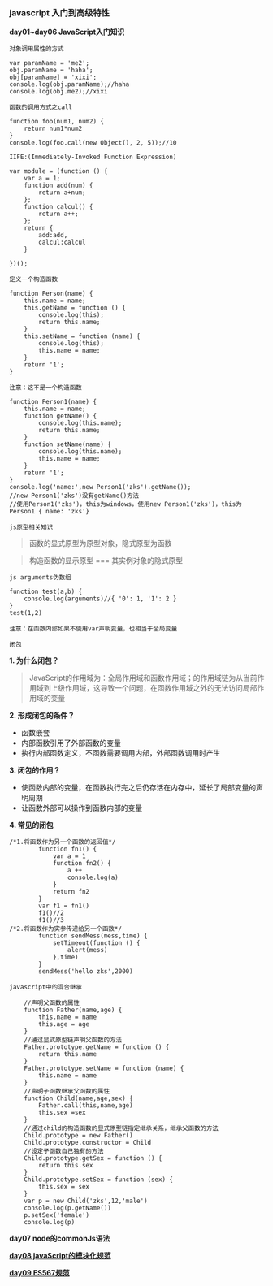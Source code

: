### javascript 入门到高级特性

**day01~day06 JavaScript入门知识**

`对象调用属性的方式`

```
var paramName = 'me2';
obj.paramName = 'haha';
obj[paramName] = 'xixi';
console.log(obj.paramName);//haha
console.log(obj.me2);//xixi
```

`函数的调用方式之call`

```
function foo(num1, num2) {
    return num1*num2
}
console.log(foo.call(new Object(), 2, 5));//10
```

`IIFE:(Immediately-Invoked Function Expression)`

```
var module = (function () {
    var a = 1;
    function add(num) {
        return a+num;
    };
    function calcul() {
        return a++;
    };
    return {
        add:add,
        calcul:calcul
    }

})();
```

`定义一个构造函数`

```
function Person(name) {
    this.name = name;
    this.getName = function () {
        console.log(this);
        return this.name;
    }
    this.setName = function (name) {
        console.log(this);
        this.name = name;
    }
    return '1';
}
```

`注意：这不是一个构造函数`

```
function Person1(name) {
    this.name = name;
    function getName() {
        console.log(this.name);
        return this.name;
    }
    function setName(name) {
        console.log(this.name);
        this.name = name;
    }
    return '1';
}
console.log('name:',new Person1('zks').getName());
//new Person1('zks')没有getName()方法
//使用Person1('zks')，this为windows，使用new Person1('zks')，this为Person1 { name: 'zks'}
```

`js原型相关知识`

> 函数的显式原型为原型对象，隐式原型为函数

> 构造函数的显示原型 === 其实例对象的隐式原型

`js arguments伪数组`

```
function test(a,b) {
    console.log(arguments)//{ '0': 1, '1': 2 }
}
test(1,2)
```

`注意：在函数内部如果不使用var声明变量，也相当于全局变量`

`闭包`

**1. 为什么闭包？**

> JavaScript的作用域为：全局作用域和函数作用域；的作用域链为从当前作用域到上级作用域，这导致一个问题，在函数作用域之外的无法访问局部作用域的变量

**2. 形成闭包的条件？**

* 函数嵌套
* 内部函数引用了外部函数的变量
* 执行内部函数定义，不函数需要调用内部，外部函数调用时产生

**3. 闭包的作用？**

* 使函数内部的变量，在函数执行完之后仍存活在内存中，延长了局部变量的声明周期
* 让函数外部可以操作到函数内部的变量

**4. 常见的闭包**
```
/*1.将函数作为另一个函数的返回值*/
        function fn1() {
            var a = 1
            function fn2() {
                a ++
                console.log(a)
            }
            return fn2
        }
        var f1 = fn1()
        f1()//2
        f1()//3
/*2.将函数作为实参传递给另一个函数*/
        function sendMess(mess,time) {
            setTimeout(function () {
                alert(mess)
            },time)
        }
        sendMess('hello zks',2000)
```

`javascript中的混合继承`

```
    //声明父函数的属性
    function Father(name,age) {
        this.name = name
        this.age = age
    }
    //通过显式原型链声明父函数的方法
    Father.prototype.getName = function () {
        return this.name
    }
    Father.prototype.setName = function (name) {
        this.name = name
    }
    //声明子函数继承父函数的属性
    function Child(name,age,sex) {
        Father.call(this,name,age)
        this.sex =sex
    }
    //通过child的构造函数的显式原型链指定继承关系，继承父函数的方法
    Child.prototype = new Father()
    Child.prototype.constructor = Child
    //设定子函数自己独有的方法
    Child.prototype.getSex = function () {
        return this.sex
    }
    Child.prototype.setSex = function (sex) {
        this.sex = sex
    }
    var p = new Child('zks',12,'male')
    console.log(p.getName())
    p.setSex('female')
    console.log(p)

```
**day07 node的commonJs语法**

**[day08 javaScript的模块化规范](./day08/README.md)**

**[day09 ES567规范](./day08/README.md)**
